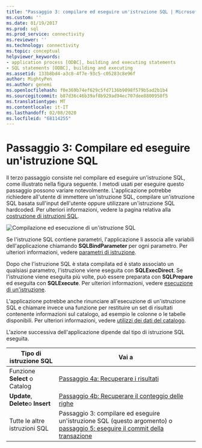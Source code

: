 ```yaml
---
title: "Passaggio 3: compilare ed eseguire un'istruzione SQL | Microsoft Docs"
ms.custom: ''
ms.date: 01/19/2017
ms.prod: sql
ms.prod_service: connectivity
ms.reviewer: ''
ms.technology: connectivity
ms.topic: conceptual
helpviewer_keywords:
- application process [ODBC], building and executing statements
- SQL statements [ODBC], building and executing
ms.assetid: 133b8bd4-a3c8-4f7e-93c5-c05283c8e96f
author: MightyPen
ms.author: genemi
ms.openlocfilehash: f0e369b74ef629c5fd7136b9098f579b5ad2b1b4
ms.sourcegitcommit: b87d36c46b39af8b929ad94ec707dee8800950f5
ms.translationtype: MT
ms.contentlocale: it-IT
ms.lasthandoff: 02/08/2020
ms.locfileid: "68114255"
---
```

# <a name="step-3-build-and-execute-an-sql-statement"></a>Passaggio 3: Compilare ed eseguire un'istruzione SQL
Il terzo passaggio consiste nel compilare ed eseguire un'istruzione SQL, come illustrato nella figura seguente. I metodi usati per eseguire questo passaggio possono variare notevolmente. L'applicazione potrebbe richiedere all'utente di immettere un'istruzione SQL, compilare un'istruzione SQL basata sull'input dell'utente oppure utilizzare un'istruzione SQL hardcoded. Per ulteriori informazioni, vedere la pagina relativa alla [costruzione di istruzioni SQL](../../../odbc/reference/develop-app/constructing-sql-statements.md).  
  
 ![Compilazione ed esecuzione di un'istruzione SQL](../../../odbc/reference/develop-app/media/pr13.gif "pr13")  
  
 Se l'istruzione SQL contiene parametri, l'applicazione li associa alle variabili dell'applicazione chiamando **SQLBindParameter** per ogni parametro. Per ulteriori informazioni, vedere [parametri di istruzione](../../../odbc/reference/develop-app/statement-parameters.md).  
  
 Dopo che l'istruzione SQL è stata compilata ed è stato associato un qualsiasi parametro, l'istruzione viene eseguita con **SQLExecDirect**. Se l'istruzione viene eseguita più volte, può essere preparata con **SQLPrepare** ed eseguita con **SQLExecute**. Per ulteriori informazioni, vedere [esecuzione di un'istruzione](../../../odbc/reference/develop-app/executing-a-statement.md).  
  
 L'applicazione potrebbe anche rinunciare all'esecuzione di un'istruzione SQL e chiamare invece una funzione per restituire un set di risultati contenente informazioni sul catalogo, ad esempio le colonne o le tabelle disponibili. Per ulteriori informazioni, vedere [utilizzi dei dati del catalogo](../../../odbc/reference/develop-app/uses-of-catalog-data.md).  
  
 L'azione successiva dell'applicazione dipende dal tipo di istruzione SQL eseguita.  
  
|Tipo di istruzione SQL|Vai a|  
|---------------------------|----------------|  
|Funzione **Select** o Catalog|[Passaggio 4a: Recuperare i risultati](../../../odbc/reference/develop-app/step-4a-fetch-the-results.md)|  
|**Update**, **Delete**o **Insert**|[Passaggio 4b: Recuperare il conteggio delle righe](../../../odbc/reference/develop-app/step-4b-fetch-the-row-count.md)|  
|Tutte le altre istruzioni SQL|Passaggio 3: compilare ed eseguire un'istruzione SQL (questo argomento) o [passaggio 5: eseguire il commit della transazione](../../../odbc/reference/develop-app/step-5-commit-the-transaction.md)|
